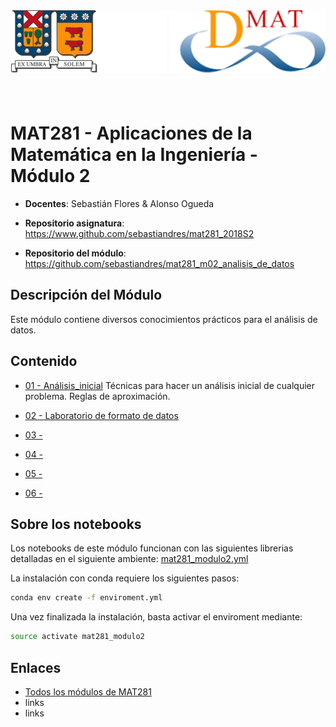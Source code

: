 <header>
<img src="./shared/images/utfsm.png" alt="" height="100px" align="left"/>
<img src="./shared/images/dmat.png" alt="" height="100px" align="right"/>
</header>
<br/><br/><br/><br/><br/>

# MAT281 - Aplicaciones de la Matemática en la Ingeniería - Módulo 2

* **Docentes**: Sebastián Flores & Alonso Ogueda

* **Repositorio asignatura**: https://www.github.com/sebastiandres/mat281_2018S2

* **Repositorio del módulo**: https://github.com/sebastiandres/mat281_m02_analisis_de_datos

## Descripción del Módulo

Este módulo contiene diversos conocimientos prácticos para el análisis de datos.

## Contenido

* [01 - Análisis_inicial](./01_analisis_preliminar/01_analisis_preliminar.ipynb) Técnicas para hacer un análisis inicial de cualquier problema. Reglas de aproximación. 

* [02 - Laboratorio de formato de datos](./02_tipos_de_formato/02_tipos_de_formato.ipynb) 

* [03 - ](./03_/03_.ipynb) 

* [04 - ](./04_/04_.ipynb) 

* [05 - ](./05_/05_.ipynb) 

* [06 - ](./06_/06_.ipynb) 

## Sobre los notebooks

Los notebooks de este módulo funcionan con las siguientes librerias detalladas en el siguiente ambiente: [mat281_modulo2.yml](./mat281_modulo2.yml)

La instalación con conda requiere los siguientes pasos:
```bash
conda env create -f enviroment.yml
```

Una vez finalizada la instalación, basta activar el enviroment mediante:

```bash
source activate mat281_modulo2
```


## Enlaces
* [Todos los módulos de MAT281](../README.md)
* links
* links

